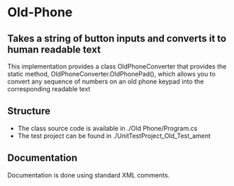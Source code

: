 # Old-Phone
## Takes a string of button inputs and converts it to human readable text

This implementation provides a class OldPhoneConverter that provides the static method, OldPhoneConverter.OldPhonePad(), which allows you to convert any sequence of numbers on an old phone keypad into the corresponding readable text

## Structure
* The class source code is available in ./Old Phone/Program.cs
* The test project can be found in ./UnitTestProject_Old_Test_ament

## Documentation
Documentation is done using standard XML comments. 
